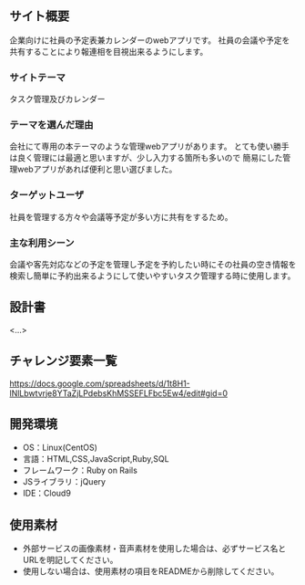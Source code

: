 
## サイト概要
企業向けに社員の予定表兼カレンダーのwebアプリです。
社員の会議や予定を共有することにより報連相を目視出来るようにします。

### サイトテーマ
タスク管理及びカレンダー

### テーマを選んだ理由
会社にて専用の本テーマのような管理webアプリがあります。
とても使い勝手は良く管理には最適と思いますが、少し入力する箇所も多いので
簡易にした管理webアプリがあれば便利と思い選びました。

### ターゲットユーザ
社員を管理する方々や会議等予定が多い方に共有をするため。

### 主な利用シーン
会議や客先対応などの予定を管理し予定を予約したい時にその社員の空き情報を
検索し簡単に予約出来るようにして使いやすいタスク管理する時に使用します。

## 設計書
<...>

## チャレンジ要素一覧
https://docs.google.com/spreadsheets/d/1t8H1-lNlLbwtvrje8YTaZjLPdebsKhMSSEFLFbc5Ew4/edit#gid=0

## 開発環境
- OS：Linux(CentOS)
- 言語：HTML,CSS,JavaScript,Ruby,SQL
- フレームワーク：Ruby on Rails
- JSライブラリ：jQuery
- IDE：Cloud9

## 使用素材
- 外部サービスの画像素材・音声素材を使用した場合は、必ずサービス名とURLを明記してください。
- 使用しない場合は、使用素材の項目をREADMEから削除してください。